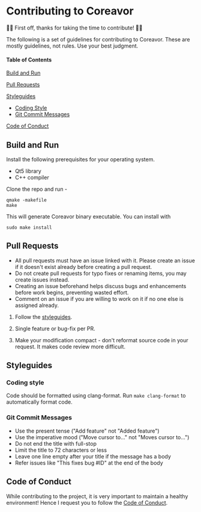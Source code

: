 # Contributing to Coreavor

👏🎉 First off, thanks for taking the time to contribute! 🎉👏

The following is a set of guidelines for contributing to Coreavor. These are mostly guidelines, not rules. Use your best judgment.

#### Table of Contents

[Build and Run](#build-and-run)

[Pull Requests](#pull-requests)

[Styleguides](#styleguides)
  - [Coding Style](#coding-style)
  - [Git Commit Messages](#git-commit-messages)

[Code of Conduct](#code-of-conduct)

## Build and Run

Install the following prerequisites for your operating system.
- Qt5 library
- C++ compiler

Clone the repo and run -
```
qmake -makefile
make
```
This will generate Coreavor binary executable.
You can install with
```
sudo make install
```

## Pull Requests

- All pull requests must have an issue linked with it. Please create an issue if it doesn't exist already before creating a pull request.
- Do not create pull requests for typo fixes or renaming items, you may create issues instead.
- Creating an issue beforehand helps discuss bugs and enhancements before work begins, preventing wasted effort.
- Comment on an issue if you are willing to work on it if no one else is assigned already.

1. Follow the [styleguides](#styleguides).

2. Single feature or bug-fix per PR.

3. Make your modification compact - don't reformat source code in your request. It makes code review more difficult.


## Styleguides

### Coding style

Code should be formatted using clang-format. Run `make clang-format` to automatically format code.

### Git Commit Messages

- Use the present tense ("Add feature" not "Added feature")
- Use the imperative mood ("Move cursor to..." not "Moves cursor to...")
- Do not end the title with full-stop
- Limit the title to 72 characters or less
- Leave one line empty after your title if the message has a body
- Refer issues like "This fixes bug #ID" at the end of the body

## Code of Conduct

While contributing to the project, it is very important to maintain a healthy environment! Hence I request you to follow the [Code of Conduct](CODE_OF_CONDUCT).